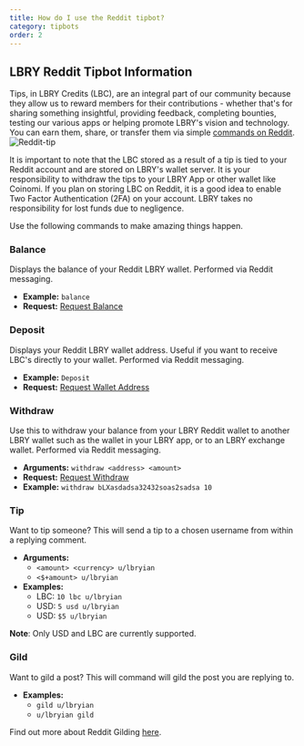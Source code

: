 ```yaml
---
title: How do I use the Reddit tipbot?
category: tipbots
order: 2
---
```


## LBRY Reddit Tipbot Information

Tips, in LBRY Credits (LBC), are an integral part of our community because they allow us to reward members for their contributions - whether that's for sharing something insightful, providing feedback, completing bounties, testing our various apps or helping promote LBRY's vision and technology. You can earn them, share, or transfer them via simple [commands on Reddit](https://np.reddit.com/r/lbry/wiki/tipbot).
![Reddit-tip](https://spee.ch/1/reddit-tip.png)

It is important to note that the LBC stored as a result of a tip is tied to your Reddit account and are stored on LBRY's wallet server. It is your responsibility to withdraw the tips to your LBRY App or other wallet like Coinomi. If you plan on storing LBC on Reddit, it is a good idea to enable Two Factor Authentication (2FA) on your account. LBRY takes no responsibility for lost funds due to negligence.

Use the following commands to make amazing things happen.

### Balance
Displays the balance of your Reddit LBRY wallet. Performed via Reddit messaging.

- **Example:** `balance`
- **Request:** [Request Balance](https://reddit.com/message/compose?to=lbryian&subject=Balance&message=balance)

### Deposit
Displays your Reddit LBRY wallet address. Useful if you want to receive LBC's directly to your wallet. Performed via Reddit messaging.

- **Example:** `Deposit`
- **Request:** [Request Wallet Address](https://www.reddit.com/message/compose?to=lbryian&subject=Deposit&message=deposit)

### Withdraw
Use this to withdraw your balance from your LBRY Reddit wallet to another LBRY wallet such as the wallet in your LBRY app, or to an LBRY exchange wallet. Performed via Reddit messaging.

- **Arguments:** `withdraw <address> <amount>`
- **Request:** [Request Withdraw](https://reddit.com/message/compose?to=lbryian&subject=Withdraw&message=withdraw%20%3Camount%3E%20%3Caddress)
- **Example:** `withdraw bLXasdadsa32432soas2sadsa 10`

### Tip
Want to tip someone? This will send a tip to a chosen username from within a replying comment.

- **Arguments:**
  - `<amount> <currency> u/lbryian`
  - `<$+amount> u/lbryian`
- **Examples:**
  - LBC: `10 lbc u/lbryian`
  - USD: `5 usd u/lbryian`
  - USD: `$5 u/lbryian`

**Note**: Only USD and LBC are currently supported.

### Gild
Want to gild a post? This will command will gild the post you are replying to.

- **Examples:**
  - `gild u/lbryian`
  - `u/lbryian gild`

Find out more about Reddit Gilding [here](https://www.reddit.com/gilding).
